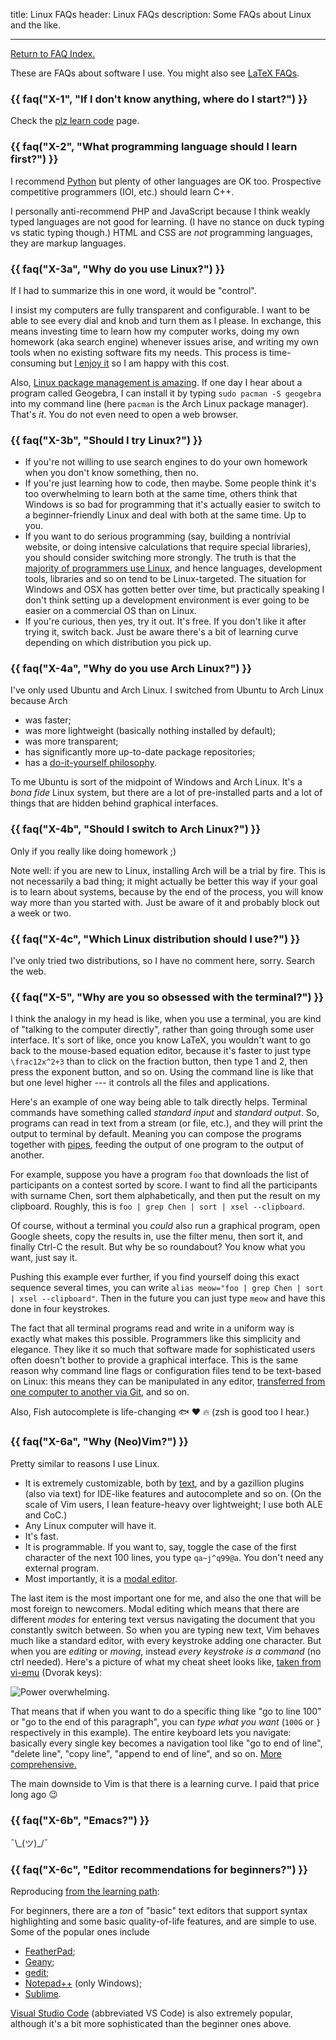 title: Linux FAQs
header: Linux FAQs
description: Some FAQs about Linux and the like.

---

[Return to FAQ Index.](faqs.html)

These are FAQs about software I use.
You might also see [LaTeX FAQs](faq-latex.html).

### {{ faq("X-1", "If I don't know anything, where do I start?") }}

Check the [plz learn code](techsupport.html) page.

### {{ faq("X-2", "What programming language should I learn first?") }}

I recommend [Python](http://openbookproject.net/thinkcs/python/english3e/index.html)
but plenty of other languages are OK too.
Prospective competitive programmers (IOI, etc.) should learn C++.

I personally anti-recommend PHP and JavaScript because I think weakly typed
languages are not good for learning.
(I have no stance on duck typing vs static typing though.)
HTML and CSS are _not_ programming languages, they are markup languages.

### {{ faq("X-3a", "Why do you use Linux?") }}

If I had to summarize this in one word, it would be "control".

I insist my computers are fully transparent and configurable.
I want to be able to see every dial and knob and turn them as I please.
In exchange, this means investing time to learn how my computer works,
doing my own homework (aka search engine) whenever issues arise,
and writing my own tools when no existing software fits my needs.
This process is time-consuming but
[I enjoy it](https://xkcd.com/974/) so I am happy with this cost.

Also, [Linux package management is amazing](https://itsfoss.com/package-manager/).
If one day I hear about a program called Geogebra,
I can install it by typing `sudo pacman -S geogebra` into my command line
(here `pacman` is the Arch Linux package manager).
That's _it_. You do not even need to open a web browser.

### {{ faq("X-3b", "Should I try Linux?") }}

- If you're not willing to use search engines to do your own homework
  when you don't know something, then no.
- If you're just learning how to code, then maybe.
  Some people think it's too overwhelming to learn both at the same time,
  others think that Windows is so bad for programming that
  it's actually easier to switch to a beginner-friendly Linux
  and deal with both at the same time. Up to you.
- If you want to do serious programming (say, building a nontrivial website,
  or doing intensive calculations that require special libraries),
  you should consider switching more strongly. The truth is that the
  [majority of programmers use Linux](https://www.reddit.com/r/linux/comments/vytkf),
  and hence languages, development tools, libraries and so on
  tend to be Linux-targeted.
  The situation for Windows and OSX has gotten better over time,
  but practically speaking I don't think setting up a development environment
  is ever going to be easier on a commercial OS than on Linux.
- If you're curious, then yes, try it out. It's free.
  If you don't like it after trying it, switch back.
  Just be aware there's a bit of learning curve depending on which
  distribution you pick up.

### {{ faq("X-4a", "Why do you use Arch Linux?") }}

I've only used Ubuntu and Arch Linux.
I switched from Ubuntu to Arch Linux because Arch

- was faster;
- was more lightweight (basically nothing installed by default);
- was more transparent;
- has significantly more up-to-date package repositories;
- has a [do-it-yourself philosophy](https://wiki.archlinux.org/title/Arch_Linux#Principles).

To me Ubuntu is sort of the midpoint of Windows and Arch Linux.
It's a _bona fide_ Linux system, but there are a lot of pre-installed parts
and a lot of things that are hidden behind graphical interfaces.

### {{ faq("X-4b", "Should I switch to Arch Linux?") }}

Only if you really like doing homework ;)

Note well: if you are new to Linux, installing Arch will be a trial by fire.
This is not necessarily a bad thing; it might actually be better this way if
your goal is to learn about systems, because by the end of the process, you will
know way more than you started with. Just be aware of it and probably block out
a week or two.

### {{ faq("X-4c", "Which Linux distribution should I use?") }}

I've only tried two distributions, so I have no comment here, sorry.
Search the web.

### {{ faq("X-5", "Why are you so obsessed with the terminal?") }}

I think the analogy in my head is like, when you use a terminal, you are kind of
"talking to the computer directly", rather than going through some user interface.
It's sort of like, once you know LaTeX, you wouldn't want to go back to the
mouse-based equation editor, because it's faster to just type `\frac12x^2+3`
than to click on the fraction button, then type 1 and 2, then press the exponent
button, and so on. Using the command line is like that but one level higher ---
it controls all the files and applications.

Here's an example of one way being able to talk directly helps.
Terminal commands have something called _standard input_ and _standard output_.
So, programs can read in text from a stream (or file, etc.),
and they will print the output to terminal by default.
Meaning you can compose the programs together with
[pipes](https://en.wikipedia.org/wiki/Pipeline_%28Unix%29),
feeding the output of one program to the output of another.

For example, suppose you have a program `foo` that downloads the list
of participants on a contest sorted by score.
I want to find all the participants with surname Chen,
sort them alphabetically, and then put the result on my clipboard.
Roughly, this is `foo | grep Chen | sort | xsel --clipboard`.

Of course, without a terminal you _could_ also run a graphical program,
open Google sheets, copy the results in, use the filter menu,
then sort it, and finally Ctrl-C the result. But why be so roundabout?
You know what you want, just say it.

Pushing this example ever further,
if you find yourself doing this exact sequence several times,
you can write `alias meow="foo | grep Chen | sort | xsel --clipboard"`.
Then in the future you can just type `meow` and have this done in four keystrokes.

The fact that all terminal programs read and write
in a uniform way is exactly what makes this possible.
Programmers like this simplicity and elegance.
They like it so much that software made for sophisticated users
often doesn't bother to provide a graphical interface.
This is the same reason why command line flags or
configuration files tend to be text-based on Linux:
this means they can be manipulated in any editor,
[transferred from one computer to another via Git](https://github.com/vEnhance/dotfiles),
and so on.

Also, Fish autocomplete is life-changing 🐟 ❤️ 🔥
(zsh is good too I hear.)

### {{ faq("X-6a", "Why (Neo)Vim?") }}

Pretty similar to reasons I use Linux.

- It is extremely customizable, both by
  [text](https://github.com/vEnhance/dotfiles/blob/main/vimrc),
  and by a gazillion plugins (also via text)
  for IDE-like features and autocomplete and so on.
  (On the scale of Vim users, I lean feature-heavy over lightweight;
  I use both ALE and CoC.)
- Any Linux computer will have it.
- It's fast.
- It is programmable. If you want to, say,
  toggle the case of the first character of the next 100 lines,
  you type `qa~j^q99@a`. You don't need any external program.
- Most importantly, it is a [modal editor](https://en.wikipedia.org/wiki/Vi#Interface).

The last item is the most important one for me,
and also the one that will be most foreign to newcomers.
Modal editing which means that there are different _modes_
for entering text versus navigating the document that you constantly switch between.
So when you are typing new text, Vim behaves much like a standard editor,
with every keystroke adding one character.
But when you are _editing_ or _moving_,
instead _every keystroke is a command_ (no ctrl needed).
Here's a picture of what my cheat sheet looks like,
[taken from vi-emu](https://boredzo.org/vi_tutorial/vi_tutorial-Dvorak-Color.pdf)
(Dvorak keys):

![Power overwhelming.](static/vim-dvorak.png)

That means that if when you want to do a specific thing like
"go to line 100" or "go to the end of this paragraph",
you can _type what you want_ (`100G` or `}` respectively in this example).
The entire keyboard lets you navigate: basically every single key
becomes a navigation tool like "go to end of line", "delete line",
"copy line", "append to end of line", and so on.
[More comprehensive.](https://stackoverflow.com/a/1220118)

The main downside to Vim is that there is a learning curve.
I paid that price long ago 😉

### {{ faq("X-6b", "Emacs?") }}

¯\\\_(ツ)\_/¯

### {{ faq("X-6c", "Editor recommendations for beginners?") }}

Reproducing [from the learning path](techsupport.html#editors):

For beginners, there are a _ton_ of "basic" text editors that
support syntax highlighting and some basic quality-of-life features,
and are simple to use.
Some of the popular ones include

- [FeatherPad](https://en.wikipedia.org/wiki/FeatherPad);
- [Geany](https://en.wikipedia.org/wiki/Geany);
- [gedit](https://en.wikipedia.org/wiki/Gedit);
- [Notepad++](https://notepad-plus-plus.org/) (only Windows);
- [Sublime](https://www.sublimetext.com/).

[Visual Studio Code](https://en.wikipedia.org/wiki/Visual_Studio_Code)
(abbreviated VS Code) is also extremely popular,
although it's a bit more sophisticated than the beginner ones above.
